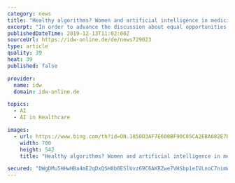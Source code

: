 ```yaml
---
category: news
title: "Healthy algorithms? Women and artificial intelligence in medicine"
excerpt: "In order to advance the discussion about equal opportunities in AI research, the sheHealth network is now organizing a conference on women and artificial intelligence in health care at the Berlin Institute of Health. The conference will take place on December 16, from 3:30–8:00 p.m., in the Lecture Hall Ruin at Charité ..."
publishedDateTime: 2019-12-13T11:02:00Z
sourceUrl: https://idw-online.de/de/news729023
type: article
quality: 39
heat: 39
published: false

provider:
  name: idw
  domain: idw-online.de

topics:
  - AI
  - AI in Healthcare

images:
  - url: https://www.bing.com/th?id=ON.1850D3AF7E600BF90C85CA2EBA682E7B
    width: 700
    height: 542
    title: "Healthy algorithms? Women and artificial intelligence in medicine"

secured: "DWgDMu5HHwHBa4mE2qDxQSH8b0ESlUvz69C6AKRZwe7VHSbp1eIVLnoC7nimW8bjYI4efonenIqedlj1fTdpfUTzwevcqdi0wRaLKcAiUW/yRngeqqp0IjJNm0xGLq11jI8FF/IRG+oj1KbPIJ9XrvS/OYpj9EffPilVRbXwqTkuq916bpPTja6qpFCyh4/H0r6eZUtejSlO3GxyZwk3xo+OwPw1DRBDEXj3327MdSmzfBlgMRqarg6pPcNVtLJxvzzFZaY8eHEcePRdngOuCw==;bTI+6fuxoiSZsUv7DaWcdQ=="
---
```


